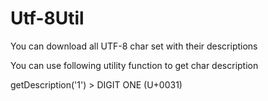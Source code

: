 # Utf-8Util

You can download all UTF-8 char set with their descriptions

You can use following utility function to get char description

getDescription('1') > DIGIT ONE (U+0031)
